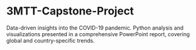 # 3MTT-Capstone-Project
Data-driven insights into the COVID-19 pandemic. Python analysis and visualizations presented in a comprehensive PowerPoint report, covering global and country-specific trends.
